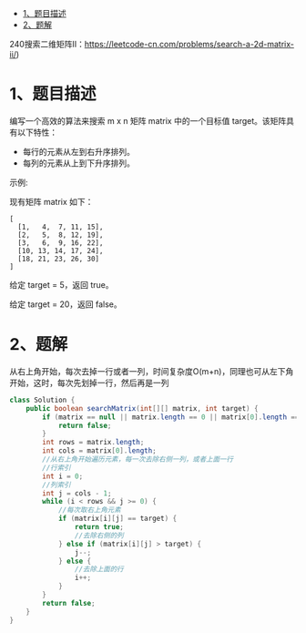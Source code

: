 
<!-- TOC -->

- [1、题目描述](#1题目描述)
- [2、题解](#2题解)

<!-- /TOC -->


240搜索二维矩阵II：https://leetcode-cn.com/problems/search-a-2d-matrix-ii/)

# 1、题目描述

编写一个高效的算法来搜索 m x n 矩阵 matrix 中的一个目标值 target。该矩阵具有以下特性：
- 每行的元素从左到右升序排列。
- 每列的元素从上到下升序排列。

示例:

现有矩阵 matrix 如下：

```
[
  [1,   4,  7, 11, 15],
  [2,   5,  8, 12, 19],
  [3,   6,  9, 16, 22],
  [10, 13, 14, 17, 24],
  [18, 21, 23, 26, 30]
]
```

给定 target = 5，返回 true。

给定 target = 20，返回 false。





# 2、题解

从右上角开始，每次去掉一行或者一列，时间复杂度O(m+n)，同理也可从左下角开始，这时，每次先划掉一行，然后再是一列



```java
class Solution {
    public boolean searchMatrix(int[][] matrix, int target) {
        if (matrix == null || matrix.length == 0 || matrix[0].length == 0) {
            return false;
        }
        int rows = matrix.length;
        int cols = matrix[0].length;
        //从右上角开始遍历元素，每一次去除右侧一列，或者上面一行
        //行索引
        int i = 0;
        //列索引
        int j = cols - 1;
        while (i < rows && j >= 0) {
            //每次取右上角元素
            if (matrix[i][j] == target) {
                return true;
                //去除右侧的列
            } else if (matrix[i][j] > target) {
                j--;
            } else {
                //去除上面的行
                i++;
            }
        }
        return false;
    }
}
```
